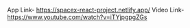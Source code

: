 App Link- https://spacex-react-project.netlify.app/
Video Link-https://www.youtube.com/watch?v=iTYjpgpgZGs
